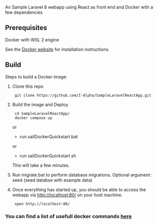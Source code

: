 An Sample Laravel 8 webapp using React as front end and Docker with  a few dependencies 

Prerequisites
-----

Docker with WSL 2 engine

See the [Docker website](http://www.docker.io/gettingstarted/#h_installation) for installation instructions.

Build
-----

Steps to build a Docker image:

1. Clone this repo

        git clone https://github.com/I-Alpha/SampleLaravelReactApp.git

2. Build the image and Deploy

        cd SampleLaravelReactApp/
        docker compose up 

      or 

      * run  sailDockerQuickstart.bat
      
      or
      
      * run  sailDockerQuickstart.sh 
       
    This will take a few minutes.


3.  Run migrate.bat to perform database migrations. 
        Optional argument : seed  (seed databse with example data) 

6. Once everything has started up, you should be able to access the webapp via [http://localhost:80/](http://localhost:80/) on your host machine.

        open http://localhost:80/


### You can find a list of usefull docker commands [here](https://gist.github.com/garystafford/f0bd5f696399d4d7df0f)